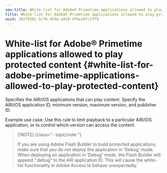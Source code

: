 ```yaml
---
seo-title: White-list for Adobe® Primetime applications allowed to play protected content
title: White-list for Adobe® Primetime applications allowed to play protected content
uuid: 3b1f938c-5c76-459e-a918-dfbec0fc2ff9
---
```


# White-list for Adobe® Primetime applications allowed to play protected content {#white-list-for-adobe-primetime-applications-allowed-to-play-protected-content}

Specifies the AIR/iOS applications that can play content. Specify the AIR/iOS application ID, minimum version, maximum version, and publisher ID.

Example use case: Use this rule to limit playback to a particular AIR/iOS application, or to control which version can access the content. 

>[!NOTE] {class="- topic/note "}
>
>If you are using Adobe Flash Builder to build protected applications, make sure that you do not deploy the application in ‘Debug' mode. When deploying an application in ‘Debug' mode, the Flash Builder will append “.debug” to the AIR application ID. This will cause the white-list functionality in Adobe Access to behave unexpectedly.


